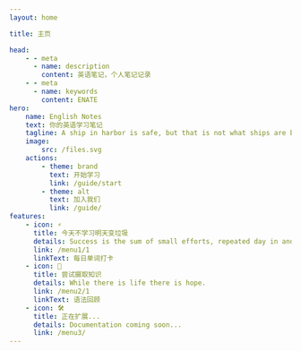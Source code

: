```yaml
---
layout: home

title: 主页

head:
    - - meta
      - name: description
        content: 英语笔记，个人笔记记录
    - - meta
      - name: keywords
        content: ENATE
hero:
    name: English Notes
    text: 你的英语学习笔记
    tagline: A ship in harbor is safe, but that is not what ships are built for.
    image:
        src: /files.svg
    actions:
        - theme: brand
          text: 开始学习
          link: /guide/start
        - theme: alt
          text: 加入我们
          link: /guide/
features:
    - icon: ⚡️
      title: 今天不学习明天变垃圾
      details: Success is the sum of small efforts, repeated day in and day out.
      link: /menu1/1
      linkText: 每日单词打卡
    - icon: 🖖
      title: 尝试摄取知识
      details: While there is life there is hope.
      link: /menu2/1
      linkText: 语法回顾
    - icon: 🛠️
      title: 正在扩展...
      details: Documentation coming soon...
      link: /menu3/
---
```

